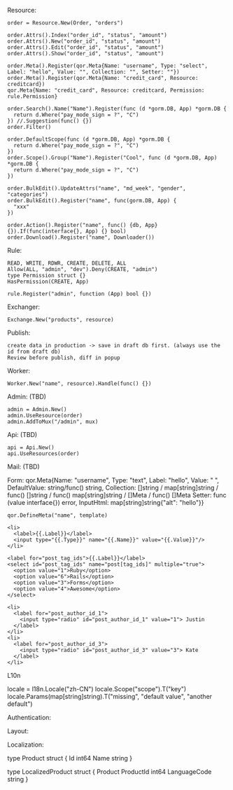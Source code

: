Resource:

    order = Resource.New(Order, "orders")

    order.Attrs().Index("order_id", "status", "amount")
    order.Attrs().New("order_id", "status", "amount")
    order.Attrs().Edit("order_id", "status", "amount")
    order.Attrs().Show("order_id", "status", "amount")

    order.Meta().Register(qor.Meta{Name: "username", Type: "select", Label: "hello", Value: "", Collection: "", Setter: ""})
    order.Meta().Register(qor.Meta{Name: "credit_card", Resource: creditcard})
    qor.Meta{Name: "credit_card", Resource: creditcard, Permission: rule.Permission}

    order.Search().Name("Name").Register(func (d *gorm.DB, App) *gorm.DB {
      return d.Where("pay_mode_sign = ?", "C")
    }) //.Suggestion(func() {})
    order.Filter()

    order.DefaultScope(func (d *gorm.DB, App) *gorm.DB {
      return d.Where("pay_mode_sign = ?", "C")
    })
    order.Scope().Group("Name").Register("Cool", func (d *gorm.DB, App) *gorm.DB {
      return d.Where("pay_mode_sign = ?", "C")
    })

    order.BulkEdit().UpdateAttrs("name", "md_week", "gender", "categories")
    order.BulkEdit().Register("name", func(gorm.DB, App) {
      "xxx"
    })

    order.Action().Register("name", func() {db, App} {}).If(func(interface{}, App) {} bool)
    order.Download().Register("name", Downloader())

Rule:

    READ, WRITE, RDWR, CREATE, DELETE, ALL
    Allow(ALL, "admin", "dev").Deny(CREATE, "admin")
    type Permission struct {}
    HasPermission(CREATE, App)

    rule.Register("admin", function (App) bool {})

Exchanger:

    Exchange.New("products", resource)

Publish:

    create data in production -> save in draft db first. (always use the id from draft db)
    Review before publish, diff in popup

Worker:

    Worker.New("name", resource).Handle(func() {})

Admin: (TBD)

    admin = Admin.New()
    admin.UseResource(order)
    admin.AddToMux("/admin", mux)

Api: (TBD)

    api = Api.New()
    api.UseResources(order)

Mail: (TBD)

Form:
    qor.Meta{Name: "username", Type: "text", Label: "hello",
             Value: " ",
             DefaultValue: string/func() string,
             Collection: []string / map[string]string / func() []string / func() map[string]string / []Meta / func() []Meta
             Setter: func (value interface{}) error,
             InputHtml: map[string]string{"alt": "hello"}}

    qor.DefineMeta("name", template)

    <li>
      <label>{{.Label}}</label>
      <input type="{{.Type}}" name="{{.Name}}" value="{{.Value}}"/>
    </li>

    <label for="post_tag_ids">{{.Label}}</label>
    <select id="post_tag_ids" name="post[tag_ids]" multiple="true">
      <option value="1">Ruby</option>
      <option value="6">Rails</option>
      <option value="3">Forms</option>
      <option value="4">Awesome</option>
    </select>

    <li>
      <label for="post_author_id_1">
        <input type="radio" id="post_author_id_1" value="1"> Justin
      </label>
    </li>
    <li>
      <label for="post_author_id_3">
        <input type="radio" id="post_author_id_3" value="3"> Kate
      </label>
    </li>

L10n

  locale = l18n.Locale("zh-CN")
  locale.Scope("scope").T("key")
  locale.Params(map[string]string).T("missing", "default value", "another default")

Authentication:

Layout:

Localization:

  type Product struct {
    Id int64
    Name string
  }

  type LocalizedProduct struct {
    Product
    ProductId int64
    LanguageCode string
  }
